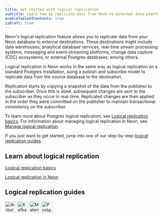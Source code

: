 ```yaml
---
title: Get started with logical replication
subtitle: Learn how to replicate data from Neon to external data platforms and services
enableTableOfContents: true
isDraft: true
---
```


Neon's logical replication feature allows you to replicate data from your Neon database to external destinations. These destinations might include data warehouses, analytical database services, real-time stream processing systems, messaging and event-streaming platforms, change data capture (CDC) ecosystems, or external Postgres databases, among others.

Logical replication in Neon works in the same way as logical replication on a standard Postgres installation, suing a publish and subscribe model to replicate data from the source database to the destination.

Replication starts by copying a snapshot of the data from the publisher to the subscriber. Once this is done, subsequent changes are sent to the subscriber as they occur in real-time. Replicated changes are then applied in the order they were committed on the publisher to maintain transactional consistency on the subscriber.

To learn more about Postgres logical replication, see [Logical replication basics](/docs/guides/logical-replication-concepts). For information about managing logical replication in Neon, see [Manage logical replication](/docs/guides/logical-replication-neon). 

If you just want to get started, jump into one of our step-by-step [logical replication guides](#logical-replication-guides).

## Learn about logical replication

<DetailIconCards>

<a href="/docs/guides/logical-replication-basics" description="Learn about Postgres logical replication concepts and syntax" icon="scale-up">Logical replication basics</a>

<a href="/docs/guides/logical-replication-neon" description="Learn about logical replicatiion specifics and limitations in Neon" icon="screen">Logical replication in Neon</a>

</DetailIconCards>

## Logical replication guides

<TechnologyNavigation>

<img src="/images/technology-logos/airbyte-logo.svg" width="36" height="36" alt="Airbyte" href="/docs/guides/logical-replication-airbyte" title="Replicate data from Neon with Airbyte" />

<img src="/images/technology-logos/confluent-logo.svg" width="36" height="36" alt="Kafka" href="/docs/guides/logical-replication-kafka-confluent" title="Replicate data from Neon with Kafka (Confluent)" />

<img src="/images/technology-logos/materialize-logo.svg" width="36" height="36" alt="Materialize" href="/docs/guides/logical-replication-materialize" title="Replicate data from Neon to Materialize" />

<img src="/images/technology-logos/postgresql-logo.svg" width="36" height="36" alt="Postgres" href="/docs/guides/logical-replication-postgres" title="Replicate data from Neon to PostgreSQL" />

</TechnologyNavigation>